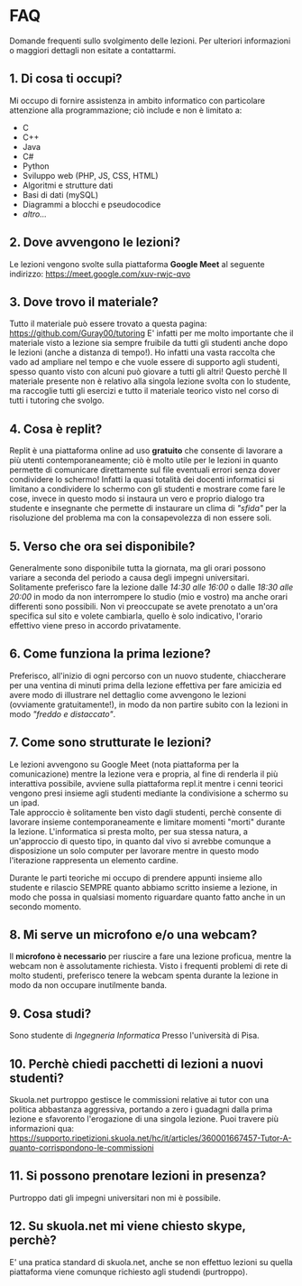 # FAQ

Domande frequenti sullo svolgimento delle lezioni. Per ulteriori informazioni o maggiori dettagli non esitate a contattarmi.

## 1. Di cosa ti occupi?

Mi occupo di fornire assistenza in ambito informatico con particolare attenzione alla programmazione; ciò include e non è limitato a:

- C
- C++
- Java
- C#
- Python
- Sviluppo web (PHP, JS, CSS, HTML)
- Algoritmi e strutture dati
- Basi di dati (mySQL)
- Diagrammi a blocchi e pseudocodice
- _altro..._

## 2. Dove avvengono le lezioni?

Le lezioni vengono svolte sulla piattaforma **Google Meet** al seguente indirizzo: https://meet.google.com/xuv-rwjc-qvo

## 3. Dove trovo il materiale?

Tutto il materiale può essere trovato a questa pagina: https://github.com/Guray00/tutoring
E' infatti per me molto importante che il materiale visto a lezione sia sempre fruibile da tutti gli studenti anche dopo le lezioni (anche a distanza di tempo!). Ho infatti una vasta raccolta che vado ad ampliare nel tempo e che vuole essere di supporto agli studenti, spesso quanto visto con alcuni può giovare a tutti gli altri! Questo perchè Il materiale presente non è relativo alla singola lezione svolta con lo studente, ma raccoglie tutti gli esercizi e tutto il materiale teorico visto nel corso di tutti i tutoring che svolgo.

## 4. Cosa è replit?

Replit è una piattaforma online ad uso **gratuito** che consente di lavorare a più utenti contemporaneamente; ciò è molto utile per le lezioni in quanto permette di comunicare direttamente sul file eventuali errori senza dover condividere lo schermo! Infatti la quasi totalità dei docenti informatici si limitano a condividere lo schermo con gli studenti e mostrare come fare le cose, invece in questo modo si instaura un vero e proprio dialogo tra studente e insegnante che permette di instaurare un clima di _"sfida"_ per la risoluzione del problema ma con la consapevolezza di non essere soli.

## 5. Verso che ora sei disponibile?

Generalmente sono disponibile tutta la giornata, ma gli orari possono variare a seconda del periodo a causa degli impegni universitari. <br>
Solitamente preferisco fare la lezione dalle _14:30 alle 16:00_ o dalle _18:30 alle 20:00_ in modo da non interrompere lo studio (mio e vostro) ma anche orari differenti sono possibili. Non vi preoccupate se avete prenotato a un'ora specifica sul sito e volete cambiarla, quello è solo indicativo, l'orario effettivo viene preso in accordo privatamente.

## 6. Come funziona la prima lezione?

Preferisco, all'inizio di ogni percorso con un nuovo studente, chiaccherare per una ventina di minuti prima della lezione effettiva per fare amicizia ed avere modo di illustrare nel dettaglio come avvengono le lezioni (ovviamente gratuitamente!), in modo da non partire subito con la lezioni in modo _"freddo e distaccato"_.

## 7. Come sono strutturate le lezioni?

Le lezioni avvengono su Google Meet (nota piattaforma per la comunicazione) mentre la lezione vera e propria, al fine di renderla il più interattiva possibile, avviene sulla piattaforma repl.it mentre i cenni teorici vengono presi insieme agli studenti mediante la condivisione a schermo su un ipad. <br>
Tale approccio è solitamente ben visto dagli studenti, perchè consente di lavorare insieme contemporaneamente e limitare momenti "morti" durante la lezione. L'informatica si presta molto, per sua stessa natura, a un'approccio di questo tipo, in quanto dal vivo si avrebbe comunque a disposizione un solo computer per lavorare mentre in questo modo l'iterazione rappresenta un elemento cardine. <br>

Durante le parti teoriche mi occupo di prendere appunti insieme allo studente e rilascio SEMPRE quanto abbiamo scritto insieme a lezione, in modo che possa in qualsiasi momento riguardare quanto fatto anche in un secondo momento.

## 8. Mi serve un microfono e/o una webcam?

Il **microfono è necessario** per riuscire a fare una lezione proficua, mentre la webcam non è assolutamente richiesta. Visto i frequenti problemi di rete di molto studenti, preferisco tenere la webcam spenta durante la lezione in modo da non occupare inutilmente banda.

## 9. Cosa studi?
Sono studente di _Ingegneria Informatica_ Presso l'università di Pisa.

## 10. Perchè chiedi pacchetti di lezioni a nuovi studenti?

Skuola.net purtroppo gestisce le commissioni relative ai tutor con una politica abbastanza aggressiva, portando a zero i guadagni dalla prima lezione e sfavorento l'erogazione di una singola lezione. Puoi travere più informazioni qua: https://supporto.ripetizioni.skuola.net/hc/it/articles/360001667457-Tutor-A-quanto-corrispondono-le-commissioni

## 11. Si possono prenotare lezioni in presenza?

Purtroppo dati gli impegni universitari non mi è possibile.

## 12. Su skuola.net mi viene chiesto skype, perchè?
E' una pratica standard di skuola.net, anche se non effettuo lezioni su quella piattaforma viene comunque richiesto agli studendi (purtroppo).